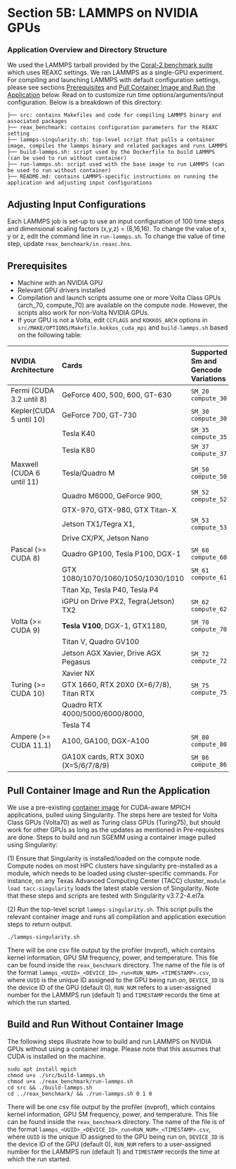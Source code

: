 # Section 5B: LAMMPS on NVIDIA GPUs

### Application Overview and Directory Structure
We used the LAMMPS tarball provided by the [Coral-2 benchmark suite](https://asc.llnl.gov/coral-2-benchmarks) which uses REAXC settings. We ran LAMMPS as a single-GPU experiment. For compiling and launching LAMMPS with default configuration settings, please see sections [Prerequisites](#prerequisites) and [Pull Container Image and Run the Application](#pull-container-image-and-run-the-application) below. Read on to customize run time options/arguments/input configuration.
Below is a breakdown of this directory:

```
├── src: contains Makefiles and code for compiling LAMMPS binary and associated packages
├── reax_benchmark: contains configuration parameters for the REAXC setting
├── lammps-singularity.sh: top-level script that pulls a container image, compiles the lammps binary and related packages and runs LAMMPS
├── build-lammps.sh: script used by the Dockerfile to build LAMMPS (can be used to run without container)
├── run-lammps.sh: script used with the base image to run LAMMPS (can be used to run without container)
├── README.md: contains LAMMPS-specific instructions on running the application and adjusting input configurations
```

## Adjusting Input Configurations
Each LAMMPS job is set-up to use an input configuration of 100 time steps and dimensional scaling factors (x,y,z) = (8,16,16). To change the value of x, y or z, edit the command line in `run-lammps.sh`. To change the value of time step, update `reax_benchmark/in.reaxc.hns`. 

## Prerequisites
* Machine with an NVIDIA GPU
* Relevant GPU drivers installed
* Compilation and launch scripts assume one or more Volta Class GPUs (arch_70, compute_70) are available on the compute node. However, the scripts also work for non-Volta NVIDIA GPUs. 
* If your GPU is not a Volta, edit `CCFLAGS` and `KOKKOS_ARCH` options in `src/MAKE/OPTIONS/Makefile.kokkos_cuda_mpi` and `build-lammps.sh`
based on the following table: 

| NVIDIA Architecture        | Cards                                   | Supported Sm and Gencode Variations |
|:---------------------------|:----------------------------------------|:------------------------------------|
| Fermi (CUDA 3.2 until 8)   | GeForce 400, 500, 600, GT-630           | `SM_20` `compute_30`                |
| Kepler(CUDA 5 until 10)    | GeForce 700, GT-730                     | `SM_30` `compute_30`                |
|                            | Tesla K40                               | `SM_35` `compute_35`                |
|                            | Tesla K80                               | `SM_37` `compute_37`                |
| Maxwell (CUDA 6 until 11)  | Tesla/Quadro M                          | `SM_50` `compute_50`                |
|                            | Quadro M6000, GeForce 900,              | `SM_52` `compute_52`                |
|                            | GTX-970, GTX-980, GTX Titan-X           |                                     |
|                            | Jetson TX1/Tegra X1,                    | `SM_53` `compute_53`                |
|                            | Drive CX/PX, Jetson Nano                |                                     |
| Pascal (>= CUDA 8)         | Quadro GP100, Tesla P100, DGX-1         | `SM_60` `compute_60`                |
|                            | GTX 1080/1070/1060/1050/1030/1010       | `SM_61` `compute_61`                |
|                            | Titan Xp, Tesla P40, Tesla P4           |                                     |
|                            | iGPU on Drive PX2, Tegra(Jetson) TX2    | `SM_62` `compute_62`                |
| Volta (>= CUDA 9)          | **Tesla V100**, DGX-1, GTX1180,         | `SM_70` `compute_70`                |
|                            | Titan V, Quadro GV100                   |                                     |
|                            | Jetson AGX Xavier, Drive AGX Pegasus    | `SM_72` `compute_72`                |
|                            | Xavier NX                               |                                     |
| Turing (>= CUDA 10)        | GTX 1660, RTX 20X0 (X=6/7/8), Titan RTX | `SM_75` `compute_75`                |
|                            | Quadro RTX 4000/5000/6000/8000,         |                                     |
|                            | Tesla T4                              |                                     |
| Ampere (>= CUDA 11.1)      | A100, GA100, DGX-A100                 | `SM_80` `compute_80`                |
|                            | GA10X cards, RTX 30X0 (X=5/6/7/8/9)   | `SM_86` `compute_86`                |

## Pull Container Image and Run the Application
We use a pre-existing [container image](https://hub.docker.com/r/pawsey/cuda-mpich-base/tags) for CUDA-aware MPICH applications, pulled using Singularity. The steps here are tested for Volta Class GPUs (Volta70) as well as Turing class GPUs (Turing75), but should work for other GPUs as long as the updates as mentioned in Pre-requisites are done. Steps to build and run SGEMM using a container image pulled using Singularity:

(1) Ensure that Singularity is installed/loaded on the compute node. Compute nodes on most HPC clusters have singularity pre-installed as a module, which needs to be loaded using cluster-specific commands. For instance, on any Texas Advanced Computing Center (TACC) cluster, `module load tacc-singularity` loads the latest stable version of Singularity. 
Note that these steps and scripts are tested with Singularity v3.7.2-4.el7a. 

(2) Run the top-level script `lammps-singularity.sh`. This script pulls the relevant container image and runs all compilation and application execution steps to return output. 
```
./lammps-singularity.sh
```

There will be one csv file output by the profiler (nvprof), which contains kernel information, GPU SM frequency, power, and temperature. This file can be found inside the `reax_benchmark` directory.  The name of the file is of the format `lammps_<UUID>_<DEVICE_ID>_run<RUN_NUM>_<TIMESTAMP>.csv`, where `UUID` is the unique ID assigned to the GPU being run on, `DEVICE_ID` is the device ID of the GPU (default 0), `RUN_NUM` refers to a user-assigned number for the LAMMPS run (default 1) and `TIMESTAMP` records the time at which the run started.


## Build and Run Without Container Image
The following steps illustrate how to build and run LAMMPS on NVIDIA GPUs without using a container image. Please note that this assumes that CUDA is installed on the machine. 
```
sudo apt install mpich
chmod u+x ./src/build-lammps.sh
chmod u+x ./reax_benchmark/run-lammps.sh
cd src && ./build-lammps.sh
cd ../reax_benchmark/ && ./run-lammps.sh 0 1 0
```

There will be one csv file output by the profiler (nvprof), which contains kernel information, GPU SM frequency, power, and temperature. This file can be found inside the `reax_benchmark` directory.  The name of the file is of the format `lammps_<UUID>_<DEVICE_ID>_run<RUN_NUM>_<TIMESTAMP>.csv`, where `UUID` is the unique ID assigned to the GPU being run on, `DEVICE_ID` is the device ID of the GPU (default 0), `RUN_NUM` refers to a user-assigned number for the LAMMPS run (default 1) and `TIMESTAMP` records the time at which the run started.
